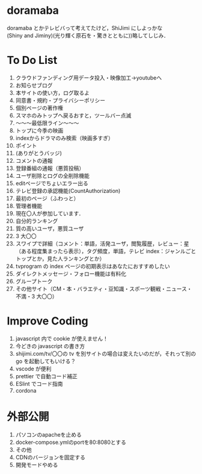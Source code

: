 # doramaba

doramaba とかテレビバって考えてたけど，ShiJimi にしよっかな  
(Shiny and Jiminy)(光り輝く原石を・驚きとともに))略してしじみ．

# To Do List
1. クラウドファンディング用データ投入・映像加工→youtubeへ
1. お知らせブログ
1. 本サイトの使い方，ログ取るよ
1. 同意書・規約・プライバシーポリシー
1. 個別ページの著作権
1. スマホのみトップへ戻るおすと，ツールバー点滅
1. ～～～最低限ライン～～～
1. トップに今季の映画
1. indexからドラマのみ検索（映画多すぎ）
1. ポイント
1. (ありがとうバッジ)
1. コメントの通報
1. 登録番組の通報（悪質投稿）
1. ユーザ削除とログの全削除機能
1. editページでちょいエラー出る
1. テレビ登録の承認機能(CountAuthorization)
1. 最初のページ（ふわっと）
1. 管理者機能
1. 現在〇人が参加しています．
1. 自分的ランキング
1. 質の高いユーザ，悪質ユーザ
1. 3 大〇〇
1. スワイプで詳細（コメント：単語，活発ユーザ，閲覧履歴，レビュー：星（ある程度集まったら表示），タグ頻度，単語，テレビ index：ジャンルごとトップとか，見た人ランキングとか）
1. tvprogram の index ページの初期表示はあなたにおすすめしたい
1. ダイレクトメッセージ・フォロー機能は有料化
1. グループトーク
1. その他サイト（CM・本・バラエティ・豆知識・スポーツ観戦・ニュース・不満・3 大〇〇）

# Improve Coding

1. javascript 内で cookie が使えません！
1. 今どきの javascript の書き方
1. shijimi.com/tv/〇〇の tv を別サイトの場合は変えたいのだが，それって別の go を起動してもいける？
1. vscode が便利
1. prettier で自動コード補正
1. ESlint でコード指南
1. cordona

# 外部公開
1. パソコンのapacheを止める
1. docker-compose.ymlのportを80:8080とする
1. その他
1. CDNのバージョンを固定する
1. 開発モードやめる
